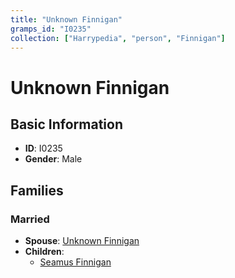 ```yaml
---
title: "Unknown Finnigan"
gramps_id: "I0235"
collection: ["Harrypedia", "person", "Finnigan"]
---
```


# Unknown Finnigan

## Basic Information

- **ID**: I0235
- **Gender**: Male

## Families

### Married

- **Spouse**: [Unknown Finnigan](//Finnigan/I0157/)
- **Children**:
  - [Seamus Finnigan](//Finnigan/Seamus/)

